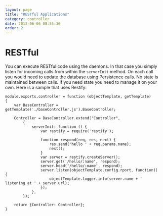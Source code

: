 ```yaml
---
layout: page
title: "RESTful Applications"
category: controller
date: 2013-06-06 08:55:36
order: 2
---
```


# RESTful

You can execute RESTful code using the daemons.  In that case you simply listen for incoming calls from within the `serverInit` method. On each call you would need to update the database using Persistence calls.  No state is maintained between calls.  If you need state you need to manage it on your own.  Here is a sample that uses Restify:

    module.exports.controller = function (objectTemplate, getTemplate)
    {
        var BaseController = getTemplate('./baseController.js').BaseController;

        Controller = BaseController.extend("Controller",
            {
                serverInit: function () {
                    var restify = require('restify');

                    function respond(req, res, next) {
                        res.send('hello ' + req.params.name);
                        next();
                    }
                    var server = restify.createServer();
                    server.get('/hello/:name', respond);
                    server.head('/hello/:name', respond);
                    server.listen(objectTemplate.config.rport, function() {
                        objectTemplate.logger.info(server.name + ' listening at ' + server.url);
                    });
                },
            });

        return {Controller: Controller};
    }

